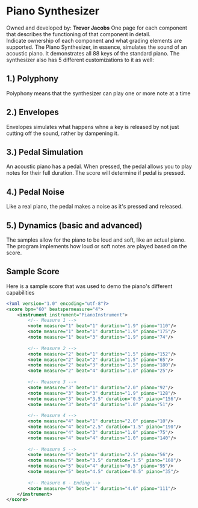 # Piano Synthesizer
Owned and developed by: **Trevor Jacobs**
One page for each component that describes the functioning of that component in detail.  
Indicate ownership of each component and what grading elements are supported.
The Piano Synthesizer, in essence, simulates the sound of an acoustic piano. 
It demonstrates all 88 keys of the standard piano. The synthesizer also has 5 different
customizations to it as well:

## 1.) Polyphony
Polyphony means that the synthesizer can play one or more note at a time

## 2.) Envelopes
Envelopes simulates what happens whne a key is released by not just cutting
off the sound, rather by dampening it.

## 3.) Pedal Simulation
An acoustic piano has a pedal. When pressed, the pedal allows you to play notes for their full duration. The score will determine if pedal is pressed.

## 4.) Pedal Noise
Like a real piano, the pedal makes a noise as it's pressed and released.

## 5.) Dynamics (basic and advanced)
The samples allow for the piano to be loud and soft, like an actual piano. The program implements how loud or soft notes are played based on the score.


## Sample Score
Here is a sample score that was used to demo the piano's different capabilities
```xml
<?xml version="1.0" encoding="utf-8"?>
<score bpm="60" beatspermeasure="4">
	<instrument instrument="PianoInstrument">
		<!-- Measure 1 -->
		<note measure="1" beat="1" duration="1.9" piano="110"/>
		<note measure="1" beat="1" duration="1.9" piano="175"/>
		<note measure="1" beat="3" duration="1.9" piano="74"/>
		
		<!-- Measure 2 -->
		<note measure="2" beat="1" duration="1.5" piano="152"/>
		<note measure="2" beat="2" duration="1.5" piano="65"/>
		<note measure="2" beat="3" duration="1.5" piano="180"/>
		<note measure="2" beat="4" duration="1.0" piano="25"/>
		
		<!-- Measure 3 -->
		<note measure="3" beat="1" duration="2.0" piano="92"/>
		<note measure="3" beat="3" duration="1.9" piano="128"/>
		<note measure="3" beat="3.5" duration="0.5" piano="156"/>
		<note measure="3" beat="4" duration="1.0" piano="51"/>
		
		<!-- Measure 4 -->
		<note measure="4" beat="1" duration="2.0" piano="10"/>
		<note measure="4" beat="2.5" duration="1.5" piano="190"/>
		<note measure="4" beat="3" duration="1.0" piano="75"/>
		<note measure="4" beat="4" duration="1.0" piano="140"/>
		
		<!-- Measure 5 -->
		<note measure="5" beat="1" duration="2.5" piano="56"/>
		<note measure="5" beat="3.5" duration="1.5" piano="160"/>
		<note measure="5" beat="4" duration="0.5" piano="95"/>
		<note measure="5" beat="4.5" duration="0.5" piano="35"/>
		
		<!-- Measure 6 - Ending -->
		<note measure="6" beat="1" duration="4.0" piano="111"/>
	</instrument>
</score>
```
